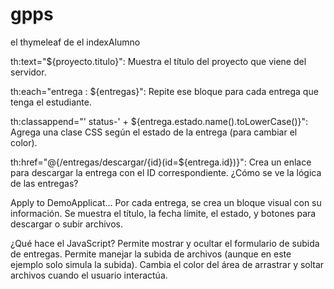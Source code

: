 # gpps
el thymeleaf de el indexAlumno

th:text="${proyecto.titulo}":
Muestra el título del proyecto que viene del servidor.

th:each="entrega : ${entregas}":
Repite ese bloque para cada entrega que tenga el estudiante.

th:classappend="' status-' + ${entrega.estado.name().toLowerCase()}":
Agrega una clase CSS según el estado de la entrega (para cambiar el color).

th:href="@{/entregas/descargar/{id}(id=${entrega.id})}":
Crea un enlace para descargar la entrega con el ID correspondiente.
¿Cómo se ve la lógica de las entregas?

Apply to DemoApplicat...
Por cada entrega, se crea un bloque visual con su información.
Se muestra el título, la fecha límite, el estado, y botones para descargar o subir archivos.

¿Qué hace el JavaScript?
Permite mostrar y ocultar el formulario de subida de entregas.
Permite manejar la subida de archivos (aunque en este ejemplo solo simula la subida).
Cambia el color del área de arrastrar y soltar archivos cuando el usuario interactúa.
